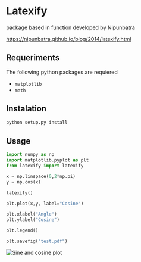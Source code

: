 # Latexify

package based in function developed by Nipunbatra

https://nipunbatra.github.io/blog/2014/latexify.html

## Requeriments

The following python packages are requiered

- `matplotlib`
- `math`

## Instalation

```bash
python setup.py install
```

## Usage

```python
import numpy as np
import matplotlib.pyplot as plt
from latexify import latexify

x = np.linspace(0,2*np.pi)
y = np.cos(x)

latexify()

plt.plot(x,y, label="Cosine")

plt.xlabel("Angle")
plt.ylabel("Cosine")

plt.legend()

plt.savefig("test.pdf")
```
![Sine and cosine plot](img/plt.png?raw=true "Sine and cosine plot, converted from pdf to png using convert")
